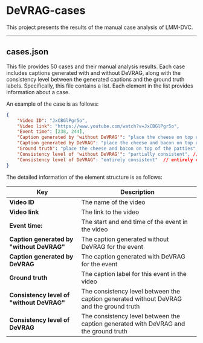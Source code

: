 # DeVRAG-cases
This project presents the results of the manual case analysis of LMM-DVC.
***
## cases.json
This file provides 50 cases and their manual analysis results. Each case includes captions generated with and without DeVRAG, along with the consistency level between the generated captions and the ground truth labels. Specifically, this file contains a list. Each element in the list provides information about a case. 

An example of the case is as follows:

```json
{
    "Video ID": "JxCBGlPgr5o",
    "Video link": "https://www.youtube.com/watch?v=JxCBGlPgr5o",
    "Event time": [238, 244],
    "Caption generated by 'without DeVRAG'": "place the cheese on top of the meat",
    "Caption generated by DeVRAG": "place the cheese and bacon on top of the patties",
    "Ground truth": "place the cheese and bacon on top of the patties",
    "Consistency level of 'without DeVRAG'": "partially consistent", // entirely consistent | mostly consistent | partially consistent | inconsistent
    "Consistency level of DeVRAG": "entirely consistent"  // entirely consistent | mostly consistent | partially consistent | inconsistent
}
```
<!-- - **Video ID:** the name of the video
- **Video link:** the link to the video
- **Event time:** the start and end time of the event in the video
- **Caption generated by "without DeVRAG":** the caption generated without DeVRAG for the event
- **Caption generated by DeVRAG** refers to the caption generated with DeVRAG for the event
- **Ground truth:** the caption label for this event in the video
- **Consistency level of "without DeVRAG":** the consistency level between the caption generated without DeVRAG and the ground truth
- **Consistency level of DeVRAG:** the consistency level between the caption generated with DeVRAG and the ground truth -->
  
The detailed information of the element structure is as follows:

|Key|Description|
|---|---|
|**Video ID**| The name of the video|
|**Video link**| The link to the video|
|**Event time:**| The start and end time of the event in the video|
| **Caption generated by "without DeVRAG"**| The caption generated without DeVRAG for the event|
| **Caption generated by DeVRAG**| The caption generated with DeVRAG for the event|
| **Ground truth**| The caption label for this event in the video|
| **Consistency level of "without DeVRAG"**| The consistency level between the caption generated without DeVRAG and the ground truth|
| **Consistency level of DeVRAG**| The consistency level between the caption generated with DeVRAG and the ground truth|
